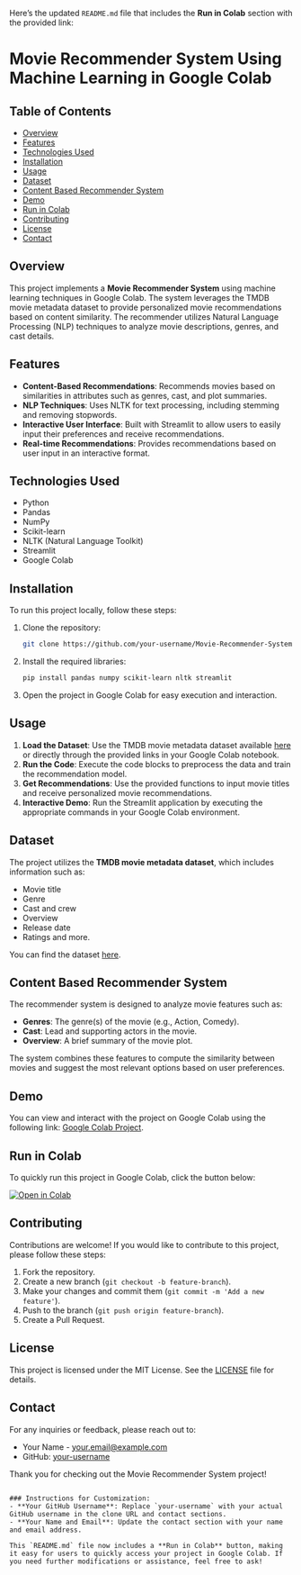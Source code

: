 Here’s the updated `README.md` file that includes the **Run in Colab** section with the provided link:


# Movie Recommender System Using Machine Learning in Google Colab

## Table of Contents
- [Overview](#overview)
- [Features](#features)
- [Technologies Used](#technologies-used)
- [Installation](#installation)
- [Usage](#usage)
- [Dataset](#dataset)
- [Content Based Recommender System](#content-based-recommender-system)
- [Demo](#demo)
- [Run in Colab](#run-in-colab)
- [Contributing](#contributing)
- [License](#license)
- [Contact](#contact)

## Overview
This project implements a **Movie Recommender System** using machine learning techniques in Google Colab. The system leverages the TMDB movie metadata dataset to provide personalized movie recommendations based on content similarity. The recommender utilizes Natural Language Processing (NLP) techniques to analyze movie descriptions, genres, and cast details.

## Features
- **Content-Based Recommendations**: Recommends movies based on similarities in attributes such as genres, cast, and plot summaries.
- **NLP Techniques**: Uses NLTK for text processing, including stemming and removing stopwords.
- **Interactive User Interface**: Built with Streamlit to allow users to easily input their preferences and receive recommendations.
- **Real-time Recommendations**: Provides recommendations based on user input in an interactive format.

## Technologies Used
- Python
- Pandas
- NumPy
- Scikit-learn
- NLTK (Natural Language Toolkit)
- Streamlit
- Google Colab

## Installation
To run this project locally, follow these steps:

1. Clone the repository:
   ```bash
   git clone https://github.com/your-username/Movie-Recommender-System-Using-Machine-Learning-In-Google-Colab.git
   ```

2. Install the required libraries:
   ```bash
   pip install pandas numpy scikit-learn nltk streamlit
   ```

3. Open the project in Google Colab for easy execution and interaction.

## Usage
1. **Load the Dataset**: Use the TMDB movie metadata dataset available [here](https://www.kaggle.com/datasets/tmdb/tmdb-movie-metadata) or directly through the provided links in your Google Colab notebook.
2. **Run the Code**: Execute the code blocks to preprocess the data and train the recommendation model.
3. **Get Recommendations**: Use the provided functions to input movie titles and receive personalized movie recommendations.
4. **Interactive Demo**: Run the Streamlit application by executing the appropriate commands in your Google Colab environment.

## Dataset
The project utilizes the **TMDB movie metadata dataset**, which includes information such as:
- Movie title
- Genre
- Cast and crew
- Overview
- Release date
- Ratings and more.

You can find the dataset [here](https://www.kaggle.com/datasets/tmdb/tmdb-movie-metadata).

## Content Based Recommender System
The recommender system is designed to analyze movie features such as:
- **Genres**: The genre(s) of the movie (e.g., Action, Comedy).
- **Cast**: Lead and supporting actors in the movie.
- **Overview**: A brief summary of the movie plot.

The system combines these features to compute the similarity between movies and suggest the most relevant options based on user preferences.

## Demo
You can view and interact with the project on Google Colab using the following link: [Google Colab Project](https://colab.research.google.com/drive/1_nY6V8l8frxPIyjGraht5EkPAQK_YdKh?usp=sharing).

## Run in Colab
To quickly run this project in Google Colab, click the button below:

[![Open in Colab](https://colab.research.google.com/assets/colab-badge.svg)](https://colab.research.google.com/drive/1_nY6V8l8frxPIyjGraht5EkPAQK_YdKh?usp=sharing)

## Contributing
Contributions are welcome! If you would like to contribute to this project, please follow these steps:
1. Fork the repository.
2. Create a new branch (`git checkout -b feature-branch`).
3. Make your changes and commit them (`git commit -m 'Add a new feature'`).
4. Push to the branch (`git push origin feature-branch`).
5. Create a Pull Request.

## License
This project is licensed under the MIT License. See the [LICENSE](LICENSE) file for details.

## Contact
For any inquiries or feedback, please reach out to:
- Your Name - your.email@example.com
- GitHub: [your-username](https://github.com/your-username)

Thank you for checking out the Movie Recommender System project!
```

### Instructions for Customization:
- **Your GitHub Username**: Replace `your-username` with your actual GitHub username in the clone URL and contact sections.
- **Your Name and Email**: Update the contact section with your name and email address.

This `README.md` file now includes a **Run in Colab** button, making it easy for users to quickly access your project in Google Colab. If you need further modifications or assistance, feel free to ask!
